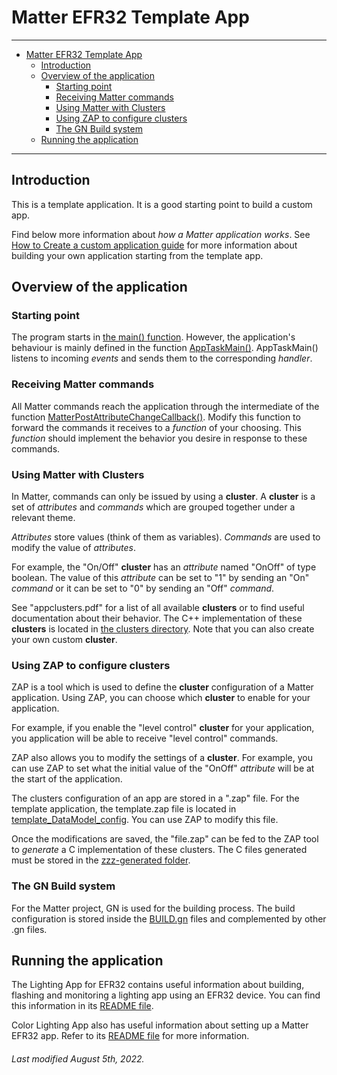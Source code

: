# Matter EFR32 Template App

<hr>

-   [Matter EFR32 Template App](#matter-efr32-template-app)
    -   [Introduction](#introduction)
    -   [Overview of the application](#overview-of-the-application)
        -   [Starting point](#starting-point)
        -   [Receiving Matter commands](#receiving-matter-commands)
        -   [Using Matter with Clusters](#using-matter-with-clusters)
        -   [Using ZAP to configure clusters](#using-zap-to-configure-clusters)
        -   [The GN Build system](#the-gn-build-system)
    -   [Running the application](#running-the-application)

<hr>

## Introduction

This is a template application. It is a good starting point to build a custom
app.

Find below more information about _how a Matter application works_. See
[How to Create a custom application guide](HOW_TO_CREATE_A_CUSTOM_APP.md) for
more information about building your own application starting from the template
app.

## Overview of the application

### Starting point

The program starts in [the main() function](../../examples/platform/silabs/main.cpp). However, the
application's behaviour is mainly defined in the function
[AppTaskMain()](src/AppTask.cpp). AppTaskMain() listens to incoming _events_ and
sends them to the corresponding _handler_.

### Receiving Matter commands

All Matter commands reach the application through the intermediate of the
function [MatterPostAttributeChangeCallback()](src/ZclCallbacks.cpp). Modify
this function to forward the commands it receives to a _function_ of your
choosing. This _function_ should implement the behavior you desire in response
to these commands.

### Using Matter with Clusters

In Matter, commands can only be issued by using a **cluster**. A **cluster** is
a set of _attributes_ and _commands_ which are grouped together under a relevant
theme.

_Attributes_ store values (think of them as variables). _Commands_ are used to
modify the value of _attributes_.

For example, the "On/Off" **cluster** has an _attribute_ named "OnOff" of type
boolean. The value of this _attribute_ can be set to "1" by sending an "On"
_command_ or it can be set to "0" by sending an "Off" _command_.

See "appclusters.pdf" for a list of all available **clusters** or to find useful
documentation about their behavior. The C++ implementation of these **clusters**
is located in [the clusters directory][2]. Note that you can also create your
own custom **cluster**.

### Using ZAP to configure clusters

ZAP is a tool which is used to define the **cluster** configuration of a Matter
application. Using ZAP, you can choose which **cluster** to enable for your
application.

For example, if you enable the "level control" **cluster** for your application,
you application will be able to receive "level control" commands.

ZAP also allows you to modify the settings of a **cluster**. For example, you
can use ZAP to set what the initial value of the "OnOff" _attribute_ will be at
the start of the application.

The clusters configuration of an app are stored in a ".zap" file. For the
template application, the template.zap file is located in
[template_DataModel_config][3]. You can use ZAP to modify this file.

Once the modifications are saved, the "file.zap" can be fed to the ZAP tool to
_generate_ a C implementation of these clusters. The C files generated must be
stored in the [zzz-generated folder](../../zzz_generated).

### The GN Build system

For the Matter project, GN is used for the building process. The build
configuration is stored inside the [BUILD.gn](BUILD.gn) files and complemented
by other .gn files.

## Running the application

The Lighting App for EFR32 contains useful information about building, flashing
and monitoring a lighting app using an EFR32 device. You can find this
information in its [README file][1].

Color Lighting App also has useful information about setting up a Matter EFR32
app. Refer to its [README file][4] for more information.

###### Last modified August 5th, 2022.

[1]: ../../examples/lighting-app/silabs/README.md
[2]: ../../src/app/clusters
[3]: template_DataModel_config/sl_template.zap
[4]: ../sl-newLight/efr32/README.md
